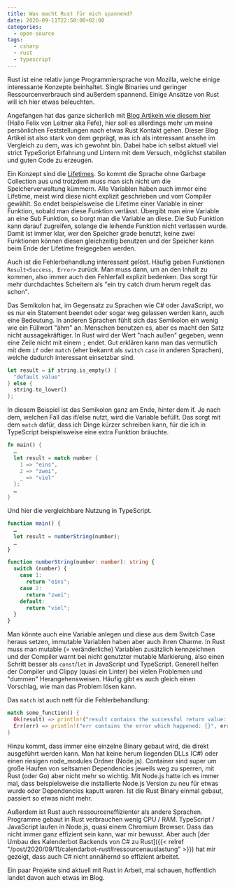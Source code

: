 ```yaml
---
title: Was macht Rust für mich spannend?
date: 2020-09-11T22:50:00+02:00
categories:
  - open-source
tags:
  - csharp
  - rust
  - typescript
---
```


Rust ist eine relativ junge Programmiersprache von Mozilla, welche einige interessante Konzepte beinhaltet.
Single Binaries und geringer Ressourcenverbrauch sind außerdem spannend.
Einige Ansätze von Rust will ich hier etwas beleuchten.
<!--more-->

Angefangen hat das ganze sicherlich mit [Blog Artikeln wie diesem hier](https://www.heise.de/hintergrund/Entwicklung-Warum-Rust-die-Antwort-auf-miese-Software-und-Programmierfehler-ist-4879795.html) (Hallo Felix von Leitner aka Fefe), hier soll es allerdings mehr um meine persönlichen Feststellungen nach etwas Rust Kontakt gehen.
Dieser Blog Artikel ist also stark von dem geprägt, was ich als interessant ansehe im Vergleich zu dem, was ich gewohnt bin.
Dabei habe ich selbst aktuell viel strict TypeScript Erfahrung und Lintern mit dem Versuch, möglichst stabilen und guten Code zu erzeugen.

Ein Konzept sind die [Lifetimes](https://doc.rust-lang.org/rust-by-example/scope/lifetime.html).
So kommt die Sprache ohne Garbage Collection aus und trotzdem muss man sich nicht um die Speicherverwaltung kümmern.
Alle Variablen haben auch immer eine Lifetime, meist wird diese nicht explizit geschrieben und vom Compiler gewählt.
So endet beispielsweise die Lifetime einer Variable in einer Funktion, sobald man diese Funktion verlässt.
Übergibt man eine Variable an eine Sub Funktion, so borgt man die Variable an diese.
Die Sub Funktion kann darauf zugreifen, solange die leihende Funktion nicht verlassen wurde.
Damit ist immer klar, wer den Speicher grade benutzt, keine zwei Funktionen können diesen gleichzeitig benutzen und der Speicher kann beim Ende der Lifetime freigegeben werden.

Auch ist die Fehlerbehandlung interessant gelöst.
Häufig geben Funktionen `Result<Success, Error>` zurück.
Man muss dann, um an den Inhalt zu kommen, also immer auch den Fehlerfall explizit bedenken.
Das sorgt für mehr durchdachtes Scheitern als "ein try catch drum herum regelt das schon".

Das Semikolon hat, im Gegensatz zu Sprachen wie C# oder JavaScript, wo es nur ein Statement beendet oder sogar weg gelassen werden kann, auch eine Bedeutung.
In anderen Sprachen fühlt sich das Semikolon ein wenig wie ein Füllwort "ähm" an.
Menschen benutzen es, aber es macht den Satz nicht aussagekräftiger.
In Rust wird der Wert "nach außen" gegeben, wenn eine Zeile nicht mit einem `;` endet.
Gut erklären kann man das vermutlich mit dem `if` oder `match` (eher bekannt als `switch` `case` in anderen Sprachen), welche dadurch interessant einsetzbar sind.

```rust
let result = if string.is_empty() {
  "default value"
} else {
  string.to_lower()
};
```

In diesem Beispiel ist das Semikolon ganz am Ende, hinter dem if.
Je nach dem, welchen Fall das if/else nutzt, wird die Variable befüllt.
Das sorgt mit dem `match` dafür, dass ich Dinge kürzer schreiben kann, für die ich in TypeScript beispielsweise eine extra Funktion bräuchte.

```rust
fn main() {
  …
  let result = match number {
    1 => "eins",
    2 => "zwei",
    _ => "viel"
  };
  …
}
```

Und hier die vergleichbare Nutzung in TypeScript.

```ts
function main() {
  …
  let result = numberString(number);
  …
}

function numberString(number: number): string {
  switch (number) {
    case 1:
      return "eins";
    case 2:
      return "zwei";
    default:
      return "viel";
  }
}
```

Man könnte auch eine Variable anlegen und diese aus dem Switch Case heraus setzen, immutable Variablen haben aber auch ihren Charme.
In Rust muss man mutable (= veränderliche) Variablen zusätzlich kennzeichnen und der Compiler warnt bei nicht genutzter mutable Markierung, also einen Schritt besser als `const`/`let` in JavaScript und TypeScript.
Generell helfen der Compiler und Clippy (quasi ein Linter) bei vielen Problemen und "dummen" Herangehensweisen.
Häufig gibt es auch gleich einen Vorschlag, wie man das Problem lösen kann.

Das `match` ist auch nett für die Fehlerbehandlung:

```rust
match some_function() {
  Ok(result) => println!("result contains the successful return value: {}", result),
  Err(err) => println!("err contains the error which happened: {}", err),
}
```

Hinzu kommt, dass immer eine einzelne Binary gebaut wird, die direkt ausgeführt werden kann.
Man hat keine herum liegenden DLLs (C#) oder einen riesigen node_modules Ordner (Node.js).
Container sind super um große Haufen von seltsamen Dependencies jeweils weg zu sperren, mit Rust (oder Go) aber nicht mehr so wichtig.
Mit Node.js hatte ich es immer mal, dass beispielsweise die installierte Node.js Version zu neu für etwas wurde oder Dependencies kaputt waren.
Ist die Rust Binary einmal gebaut, passiert so etwas nicht mehr.

Außerdem ist Rust auch ressourceneffizienter als andere Sprachen.
Programme gebaut in Rust verbrauchen wenig CPU / RAM.
TypeScript / JavaScript laufen in Node.js, quasi einem Chromium Browser.
Dass das nicht immer ganz effizient sein kann, war mir bewusst.
Aber auch [der Umbau des Kalenderbot Backends von C# zu Rust]({{< relref "/post/2020/09/11/calendarbot-rust#ressourcenauslastung" >}}) hat mir gezeigt, dass auch C# nicht annähernd so effizient arbeitet.

Ein paar Projekte sind aktuell mit Rust in Arbeit, mal schauen, hoffentlich landet davon auch etwas im Blog.
